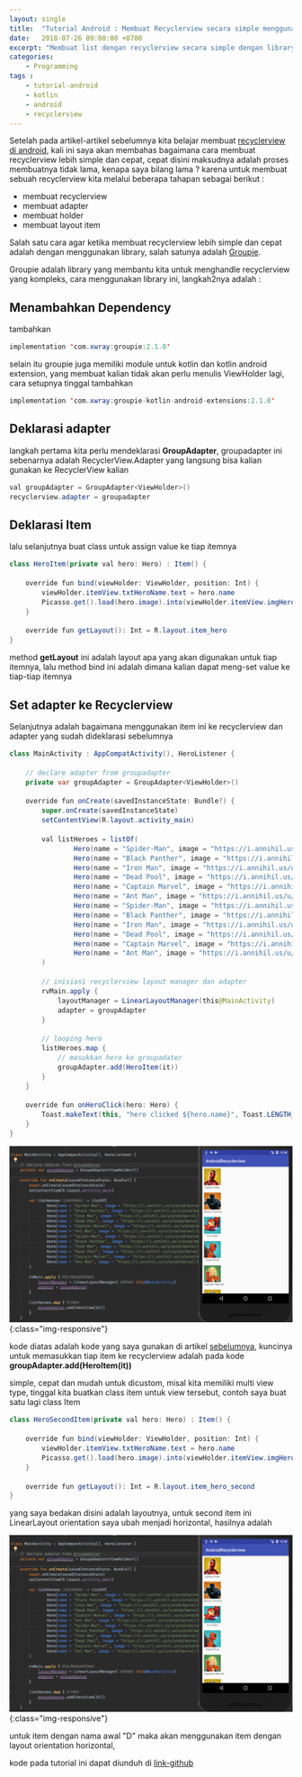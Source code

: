 ```yaml
---
layout: single
title:  "Tutorial Android : Membuat Recyclerview secara simple menggunakan Groupie"
date:   2018-07-26 09:00:00 +0700
excerpt: "Membuat list dengan recyclerview secara simple dengan library gropie"
categories: 
    - Programming
tags : 
    - tutorial-android
    - kotlin
    - android
    - recyclerview
---
```


Setelah pada artikel-artikel sebelumnya kita belajar membuat [recyclerview di android](https://pratamawijaya.com/programming/android-recyclerview-kotlin/), kali ini saya akan membahas bagaimana cara membuat recyclerview lebih simple dan cepat, cepat disini maksudnya adalah proses membuatnya tidak lama, kenapa saya bilang lama ? karena untuk membuat sebuah recyclerview kita melalui beberapa tahapan sebagai berikut :

- membuat recyclerview
- membuat adapter
- membuat holder
- membuat layout item

Salah satu cara agar ketika membuat recyclerview lebih simple dan cepat adalah dengan menggunakan library, salah satunya adalah [Groupie](https://github.com/lisawray/groupie).

Groupie adalah library yang membantu kita untuk menghandle recyclerview yang kompleks, cara menggunakan library ini, langkah2nya adalah :

## Menambahkan Dependency

tambahkan 

```java
implementation 'com.xwray:groupie:2.1.0'
```

selain itu groupie juga memiliki module untuk kotlin dan kotlin android extension, yang membuat kalian tidak akan perlu menulis ViewHolder lagi, cara setupnya tinggal tambahkan 

```java
implementation 'com.xwray:groupie-kotlin-android-extensions:2.1.0'
```

## Deklarasi adapter

langkah pertama kita perlu mendeklarasi **GroupAdapter**, groupadapter ini sebenarnya adalah RecyclerView.Adapter yang langsung bisa kalian gunakan ke RecyclerView kalian

```java
val groupAdapter = GroupAdapter<ViewHolder>()
recyclerview.adapter = groupadapter
```

## Deklarasi Item

lalu selanjutnya buat class untuk assign value ke tiap itemnya

```java
class HeroItem(private val hero: Hero) : Item() {

    override fun bind(viewHolder: ViewHolder, position: Int) {
        viewHolder.itemView.txtHeroName.text = hero.name
        Picasso.get().load(hero.image).into(viewHolder.itemView.imgHeroes)
    }

    override fun getLayout(): Int = R.layout.item_hero
}
```

method **getLayout** ini adalah layout apa yang akan digunakan untuk tiap itemnya,
lalu method bind ini adalah dimana kalian dapat meng-set value ke tiap-tiap itemnya

## Set adapter ke Recyclerview

Selanjutnya adalah bagaimana menggunakan item ini ke recyclerview dan adapter yang sudah dideklarasi sebelumnya

```java
class MainActivity : AppCompatActivity(), HeroListener {

    // declare adapter from groupadapter
    private var groupAdapter = GroupAdapter<ViewHolder>()

    override fun onCreate(savedInstanceState: Bundle?) {
        super.onCreate(savedInstanceState)
        setContentView(R.layout.activity_main)

        val listHeroes = listOf(
                Hero(name = "Spider-Man", image = "https://i.annihil.us/u/prod/marvel/i/mg/9/30/538cd33e15ab7/standard_xlarge.jpg"),
                Hero(name = "Black Panther", image = "https://i.annihil.us/u/prod/marvel/i/mg/1/c0/537ba2bfd6bab/standard_xlarge.jpg"),
                Hero(name = "Iron Man", image = "https://i.annihil.us/u/prod/marvel/i/mg/6/a0/55b6a25e654e6/standard_xlarge.jpg"),
                Hero(name = "Dead Pool", image = "https://i.annihil.us/u/prod/marvel/i/mg/5/c0/537ba730e05e0/standard_xlarge.jpg"),
                Hero(name = "Captain Marvel", image = "https://i.annihil.us/u/prod/marvel/i/mg/c/10/537ba5ff07aa4/standard_xlarge.jpg"),
                Hero(name = "Ant Man", image = "https://i.annihil.us/u/prod/marvel/i/mg/6/90/54ad7297b0a59/standard_xlarge.jpg"),
                Hero(name = "Spider-Man", image = "https://i.annihil.us/u/prod/marvel/i/mg/9/30/538cd33e15ab7/standard_xlarge.jpg"),
                Hero(name = "Black Panther", image = "https://i.annihil.us/u/prod/marvel/i/mg/1/c0/537ba2bfd6bab/standard_xlarge.jpg"),
                Hero(name = "Iron Man", image = "https://i.annihil.us/u/prod/marvel/i/mg/6/a0/55b6a25e654e6/standard_xlarge.jpg"),
                Hero(name = "Dead Pool", image = "https://i.annihil.us/u/prod/marvel/i/mg/5/c0/537ba730e05e0/standard_xlarge.jpg"),
                Hero(name = "Captain Marvel", image = "https://i.annihil.us/u/prod/marvel/i/mg/c/10/537ba5ff07aa4/standard_xlarge.jpg"),
                Hero(name = "Ant Man", image = "https://i.annihil.us/u/prod/marvel/i/mg/6/90/54ad7297b0a59/standard_xlarge.jpg")
        )

        // inisiasi recyclerview layout manager dan adapter
        rvMain.apply {
            layoutManager = LinearLayoutManager(this@MainActivity)
            adapter = groupAdapter
        }

        // looping hero
        listHeroes.map {
        	// masukkan hero ke groupadater
            groupAdapter.add(HeroItem(it))
        }
    }

    override fun onHeroClick(hero: Hero) {
        Toast.makeText(this, "hero clicked ${hero.name}", Toast.LENGTH_SHORT).show()
    }
}

```

![Android RecyclerView](/assets/images/recyclerview/rv_6.png){:class="img-responsive"}

kode diatas adalah kode yang saya gunakan di artikel [sebelumnya](https://pratamawijaya.com/programming/android-recyclerview-kotlin/),
kuncinya untuk memasukkan tiap item ke recyclerview adalah pada kode
**groupAdapter.add(HeroItem(it))**

simple, cepat dan mudah untuk dicustom, misal kita memiliki multi view type, tinggal kita buatkan class item untuk view tersebut, contoh saya buat satu lagi class Item

```java
class HeroSecondItem(private val hero: Hero) : Item() {

    override fun bind(viewHolder: ViewHolder, position: Int) {
        viewHolder.itemView.txtHeroName.text = hero.name
        Picasso.get().load(hero.image).into(viewHolder.itemView.imgHeroes)
    }

    override fun getLayout(): Int = R.layout.item_hero_second
}
```

yang saya bedakan disini adalah layoutnya, untuk second item ini LinearLayout orientation saya ubah menjadi horizontal, hasilnya adalah

![Android RecyclerView](/assets/images/recyclerview/rv_6.png){:class="img-responsive"}

untuk item dengan nama awal "D" maka akan menggunakan item dengan layout orientation horizontal, 

kode pada tutorial ini dapat diunduh di [link-github](https://github.com/pratamawijaya/SimpleRecyclerviewKotlin/tree/groupie)
